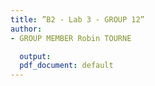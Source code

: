 ```yaml
--- 
title: ”B2 - Lab 3 - GROUP 12”
author:
- GROUP MEMBER Robin TOURNE

  output:
  pdf_document: default
--- 
```


